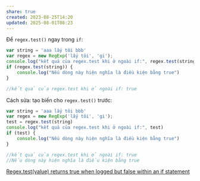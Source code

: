 ```yaml
---
share: true
created: 2023-08-25T14:20
updated: 2025-08-01T08:23
---
```


Để `regex.test()` ngay trong `if`:
```js
var string = 'aaa lấy tôi bbb'
var regex = new RegExp('lấy tôi', 'gi');
console.log("kết quả của regex.test khi ở ngoài if:", regex.test(string))
if (regex.test(string)) {
    console.log("Nếu dòng này hiện nghĩa là điều kiện bằng true")
}

//kết quả của regex.test khi ở ngoài if: true
```

Cách sửa: tạo biến cho `regex.test()` trước:
```js
var string = 'aaa lấy tôi bbb'
var regex = new RegExp('lấy tôi', 'gi');
test = regex.test(string)
console.log("kết quả của regex.test khi ở ngoài if:", test)
if (test) {
    console.log("Nếu dòng này hiện nghĩa là điều kiện bằng true")
}

//kết quả của regex.test khi ở ngoài if: true
//Nếu dòng này hiện nghĩa là điều kiện bằng true
```

[Regex.test(value) returns true when logged but false within an if statement](https://stackoverflow.com/a/59694184/3416774)

